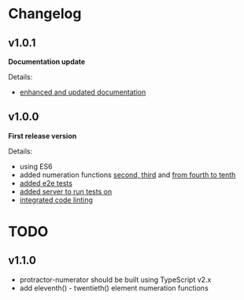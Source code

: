 # Changelog

## v1.0.1

**Documentation update**

Details:

- [enhanced and updated documentation](https://github.com/Marketionist/protractor-numerator/pull/11)

## v1.0.0

**First release version**

Details:

- using ES6
- added numeration functions [second, third](https://github.com/Marketionist/protractor-numerator/pull/3)
    and [from fourth to tenth](https://github.com/Marketionist/protractor-numerator/pull/5)
- [added e2e tests](https://github.com/Marketionist/protractor-numerator/pull/4)
- [added server to run tests on](https://github.com/Marketionist/protractor-numerator/pull/9)
- [integrated code linting](https://github.com/Marketionist/protractor-numerator/pull/10)

# TODO

## v1.1.0

- protractor-numerator should be built using TypeScript v2.x
- add eleventh() - twentieth() element numeration functions

